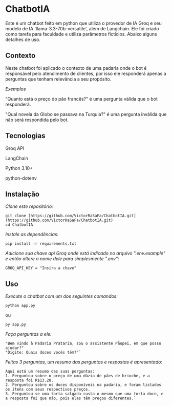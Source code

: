 # ChatbotIA
Este é um chatbot feito em python que utiliza o provedor de IA Groq e seu modelo de IA 'llama-3.3-70b-versatile', além de Langchain. Ele foi criado como tarefa para faculdade e utiliza parâmetros fictícios. Abaixo alguns detalhes de uso.

## **Contexto**

Neste chatbot foi aplicado o contexto de uma padaria onde o bot é responsável pelo atendimento de clientes, por isso ele responderá apenas a perguntas que tenham relevância a seu propósito.

_Exemplos_

"Quanto está o preço do pão francês?" é uma pergunta válida que o bot responderá.

"Qual novela da Globo se passava na Turquia?" é uma pergunta inválida que não será respondida pelo bot.

## **Tecnologias**

Groq API

LangChain

Python 3.10+

python-dotenv

## **Instalação**

_Clone este repositório:_
```
git clone [https://github.com/VictorRaSaFa/ChatbotIA.git](https://github.com/VictorRaSaFa/ChatbotIA.git) 
cd ChatbotIA
```

_Instale as dependências:_
```
pip install -r requirements.txt
```
_Adicione sua chave api Groq onde está indicado no arquivo ".env.example" e então altere o nome dele para simplesmente ".env":_
```
GROQ_API_KEY = "Insira a chave"
```
## **Uso**

_Execute o chatbot com um dos seguintes comandos:_
```
python app.py
```
ou
```
py app.py
```
_Faça perguntas a ele:_
```
"Bem vindo à Padaria Prataria, sou o assistente Pãopei, em que posso ajudar?"
"Digite: Quais doces vocês têm?"`
```
_Feitas 3 perguntas, um resumo das perguntas e respostas é apresentado:_
```
Aqui está um resumo das suas perguntas:
1. Perguntou sobre o preço de uma dúzia de pães de brioche, e a resposta foi R$13.20.
2. Perguntou sobre os doces disponíveis na padaria, e foram listados os itens com seus respectivos preços.
3. Perguntou se uma torta salgada custa o mesmo que uma torta doce, e a resposta foi que não, pois elas têm preços diferentes.`
```
